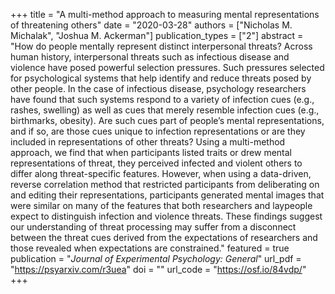 +++
title = "A multi-method approach to measuring mental representations of threatening others"
date = "2020-03-28"
authors = ["Nicholas M. Michalak", "Joshua M. Ackerman"]
publication_types = ["2"]
abstract = "How do people mentally represent distinct interpersonal threats? Across human history, interpersonal threats such as infectious disease and violence have posed powerful selection pressures. Such pressures selected for psychological systems that help identify and reduce threats posed by other people. In the case of infectious disease, psychology researchers have found that such systems respond to a variety of infection cues (e.g., rashes, swelling) as well as cues that merely resemble infection cues (e.g., birthmarks, obesity). Are such cues part of people’s mental representations, and if so, are those cues unique to infection representations or are they included in representations of other threats? Using a multi-method approach, we find that when participants listed traits or drew mental representations of threat, they perceived infected and violent others to differ along threat-specific features. However, when using a data-driven, reverse correlation method that restricted participants from deliberating on and editing their representations, participants generated mental images that were similar on many of the features that both researchers and laypeople expect to distinguish infection and violence threats. These findings suggest our understanding of threat processing may suffer from a disconnect between the threat cues derived from the expectations of researchers and those revealed when expectations are constrained."
featured = true
publication = "*Journal of Experimental Psychology: General*"
url_pdf = "https://psyarxiv.com/r3uea"
doi = ""
url_code = "https://osf.io/84vdp/"
+++
